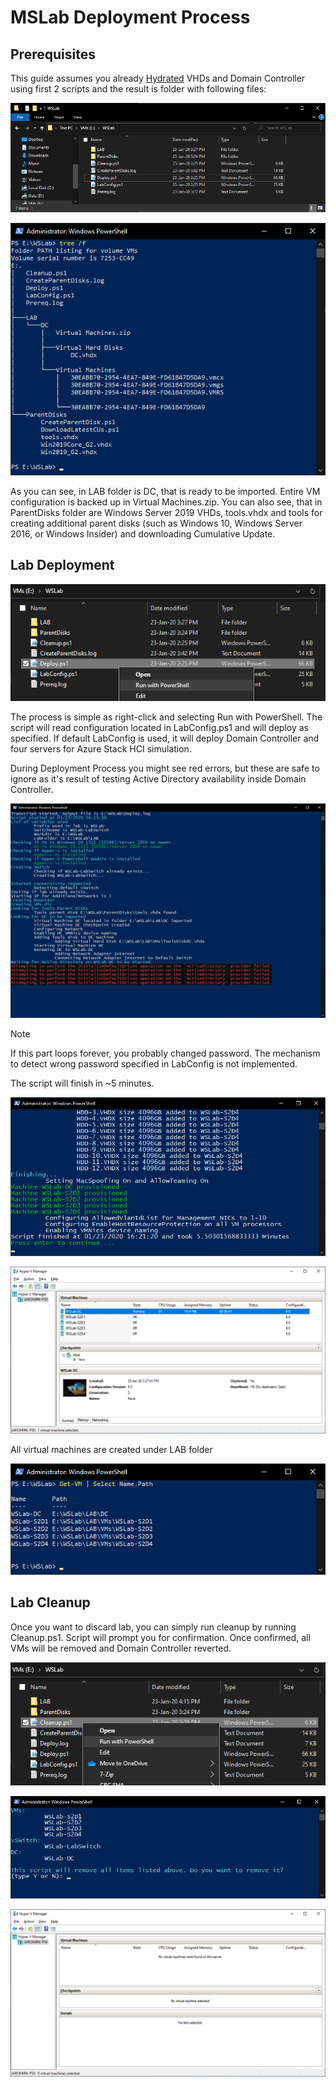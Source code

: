 # MSLab Deployment Process

## Prerequisites

This guide assumes you already [Hydrated](../Docs/mslab-hydration.md) VHDs and Domain Controller using first 2 scripts and the result is folder with following files:

![](MSLab-Deployment/media/Explorer01.png)

![](MSLab-Deployment/media/PowerShell01.png)

As you can see, in LAB folder is DC, that is ready to be imported. Entire VM configuration is backed up in Virtual Machines.zip. You can also see, that in ParentDisks folder are Windows Server 2019 VHDs, tools.vhdx and tools for creating additional parent disks (such as Windows 10, Windows Server 2016, or Windows Insider) and downloading Cumulative Update.

## Lab Deployment

![](MSLab-Deployment/media/Explorer02.png)

The process is simple as right-click and selecting Run with PowerShell. The script will read configuration located in LabConfig.ps1 and will deploy as specified. If default LabConfig is used, it will deploy Domain Controller and four servers for Azure Stack HCI simulation.

During Deployment Process you might see red errors, but these are safe to ignore as it's result of testing Active Directory availability inside Domain Controller.

![](MSLab-Deployment/media/PowerShell02.png)

> [!NOTE]
> If this part loops forever, you probably changed password. The mechanism to detect wrong password specified in LabConfig is not implemented.

The script will finish in ~5 minutes.

![](MSLab-Deployment/media/PowerShell03.png)

![](MSLab-Deployment/media/Hyper-V_Manager01.png)

All virtual machines are created under LAB folder

![](MSLab-Deployment/media/PowerShell04.png)

## Lab Cleanup

Once you want to discard lab, you can simply run cleanup by running Cleanup.ps1. Script will prompt you for confirmation. Once confirmed, all VMs will be removed and Domain Controller reverted.

![](MSLab-Deployment/media/Explorer03.png)

![](MSLab-Deployment/media/PowerShell05.png)

![](MSLab-Deployment/media/Hyper-V_Manager02.png)
